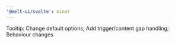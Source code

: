 ```yaml
---
'@melt-ui/svelte': minor
---
```


Tooltip: Change default options; Add trigger/content gap handling; Behaviour changes
